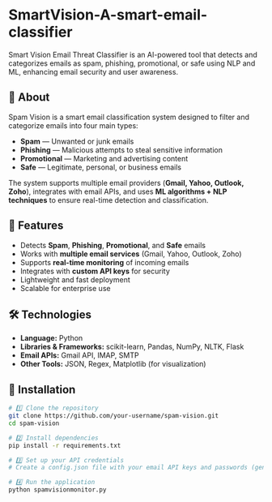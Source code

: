 # SmartVision-A-smart-email-classifier
Smart Vision Email Threat Classifier is an AI-powered tool that detects and categorizes emails as spam, phishing, promotional, or safe using NLP and ML, enhancing email security and user awareness.

## 📜 About
Spam Vision is a smart email classification system designed to filter and categorize emails into four main types:
- **Spam** — Unwanted or junk emails  
- **Phishing** — Malicious attempts to steal sensitive information  
- **Promotional** — Marketing and advertising content  
- **Safe** — Legitimate, personal, or business emails  

The system supports multiple email providers (**Gmail, Yahoo, Outlook, Zoho**), integrates with email APIs, and uses **ML algorithms + NLP techniques** to ensure real-time detection and classification.

## 🚀 Features
- Detects **Spam**, **Phishing**, **Promotional**, and **Safe** emails  
- Works with **multiple email services** (Gmail, Yahoo, Outlook, Zoho)  
- Supports **real-time monitoring** of incoming emails  
- Integrates with **custom API keys** for security  
- Lightweight and fast deployment  
- Scalable for enterprise use  

## 🛠️ Technologies
- **Language:** Python  
- **Libraries & Frameworks:** scikit-learn, Pandas, NumPy, NLTK, Flask  
- **Email APIs:** Gmail API, IMAP, SMTP  
- **Other Tools:** JSON, Regex, Matplotlib (for visualization)  

## 📂 Installation
```bash
# 1️⃣ Clone the repository
git clone https://github.com/your-username/spam-vision.git
cd spam-vision

# 2️⃣ Install dependencies
pip install -r requirements.txt

# 3️⃣ Set up your API credentials
# Create a config.json file with your email API keys and passwords (generated app passwords recommended)

# 4️⃣ Run the application
python spamvisionmonitor.py
